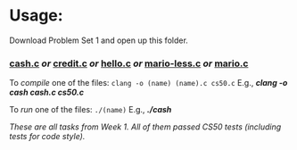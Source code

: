 # Usage:
Download Problem Set 1 and open up this folder.

### [cash.c](cash.c) _or_ [credit.c](credit.c) _or_ [hello.c](hello.c) _or_ [mario-less.c](mario-less.c) _or_ [mario.c](mario.c)

To *compile* one of the files: `clang -o (name) (name).c cs50.c` E.g., ***clang -o cash cash.c cs50.c***

To *run* one of the files: `./(name)` E.g., ***./cash***

_These are all tasks from Week 1. All of them passed CS50 tests (including tests for code style)._